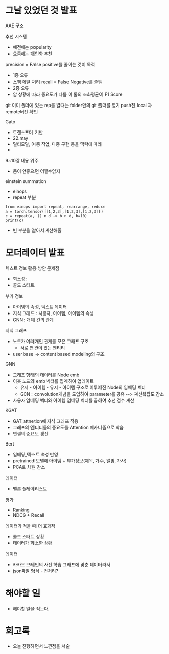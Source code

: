 
# 그날 있었던 것 발표
AAE 구조

추천 시스템
- 예전에는 popularity
- 요즘에는 개인화 추천


precision = False positive를 줄이는 것이 목적
- 1종 오류
- 스팸 메일 처리
recall = False Negative를 줄임
- 2종 오류
- 암
상황에 따라 중요도가 다름
이 둘의 조화평균이 F1 Score

git
이미 폴더에 있는 rep를 열때는 folder안의 git 폴더를 열기
push전 local 과 remote버전 확인

Gato
- 트랜스포머 기반 
- 22.may
- 멀티모달, 아중 작업, 다중 구현 등을 맥락에 따라
- 

9~10강 내용 위주
- 몸이 안좋으면 어쩔수없지


einstein summation
- einops
- repeat 부분

```
from einops import repeat, rearrange, reduce
a = torch.tensor([[1,2,3],[1,2,3],[1,2,3]])
c = repeat(a, () n d -> b n d, b=10)
print(c)

```
- 빈 부분을 알아서 계산해줌

# 모더레이터 발표
텍스트 정보 활용 방안
문제점
- 희소성 : 
- 콜드 스타트

부가 정보
- 아이템의 속성, 텍스트 데이터
- 지식 그래프 : 사용자, 아이템, 아이템의 속성
- GNN : 개체 간의 관계

지식 그래프
- 노드가 여러개인 관계를 모은 그래프 구조
	- 서로 연관이 있는 엔티티
- user base -> content based modeling의 구조

GNN
- 그래프 형태의 데이터를 Node emb
- 이웃 노드의 emb 벡터를 집계하여 업데이트
	- 유저 - 아이템 - 유저 - 아이템 구조로 이루어진 Node의 임베딩 벡터
	- GCN : convolution개념을 도입하여 parameter를 공유 --> 계산복잡도 감소
- 사용자 임베딩 벡터와 아이템 임베딩 벡터를 곱하여 추천 점수 계산

KGAT
- GAT_attnetion에 지식 그래프 적용
- 그래프의 엔티티들의 중요도를 Attention 메카니즘으로 학습
- 연결의 중요도 갱신


Bert
- 임베딩_텍스트 속성 반영
- pretrained 모델에 아이템 + 부가정보(제목, 가수, 앨범, 가사)
- PCA로 차원 감소

데이터
- 멜론 플레이리스트

평가
- Ranking
- NDCG + Recall

데이터가 적을 때 더 효과적
- 콜드 스타트 상황
- 데이터가 희소한 상황

데이터
- 카카오 브레인의 사전 학습 그래프에 맞춘 데이터라서
- json파일 형식 - 전처리?



# 해야할 일
- 해야할 일을 적는다.


# 회고록
- 오늘 진행하면서 느낀점을 서술